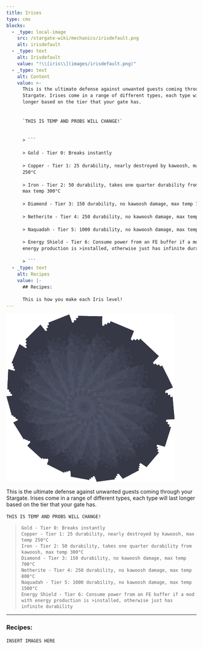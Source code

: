 ```yaml
---
title: Irises
type: cms
blocks:
  - _type: local-image
    src: /stargate-wiki/mechanics/irisdefault.png
    alt: irisdefault
  - _type: text
    alt: Irisdefault
    value: "!\\[iris\\](images/irisdefault.png)"
  - _type: text
    alt: Content
    value: >-
      This is the ultimate defense against unwanted guests coming through your
      Stargate. Irises come in a range of different types, each type will last
      longer based on the tier that your gate has.


      `THIS IS TEMP AND PROBS WILL CHANGE!`


      > ```

      > Gold - Tier 0: Breaks instantly

      > Copper - Tier 1: 25 durability, nearly destroyed by kawoosh, max temp
      250°C

      > Iron - Tier 2: 50 durability, takes one quarter durability from kawoosh,
      max temp 300°C

      > Diamond - Tier 3: 150 durability, no kawoosh damage, max temp 700°C

      > Netherite - Tier 4: 250 durability, no kawoosh damage, max temp 800°C

      > Naquadah - Tier 5: 1000 durability, no kawoosh damage, max temp 1500°C

      > Energy Shield - Tier 6: Consume power from an FE buffer if a mod with
      energy production is >installed, otherwise just has infinite durability

      > ```
  - _type: text
    alt: Recipes
    value: |-
      ## Recipes:

      This is how you make each Iris level!
---
```

![iris](images/irisdefault.png)

This is the ultimate defense against unwanted guests coming through your Stargate. Irises come in a range of different types, each type will last longer based on the tier that your gate has.

`THIS IS TEMP AND PROBS WILL CHANGE!`

> ```
> Gold - Tier 0: Breaks instantly
> Copper - Tier 1: 25 durability, nearly destroyed by kawoosh, max temp 250°C
> Iron - Tier 2: 50 durability, takes one quarter durability from kawoosh, max temp 300°C
> Diamond - Tier 3: 150 durability, no kawoosh damage, max temp 700°C
> Netherite - Tier 4: 250 durability, no kawoosh damage, max temp 800°C
> Naquadah - Tier 5: 1000 durability, no kawoosh damage, max temp 1500°C
> Energy Shield - Tier 6: Consume power from an FE buffer if a mod with energy production is >installed, otherwise just has infinite durability
> ```

* * *

### Recipes:

`INSERT IMAGES HERE`